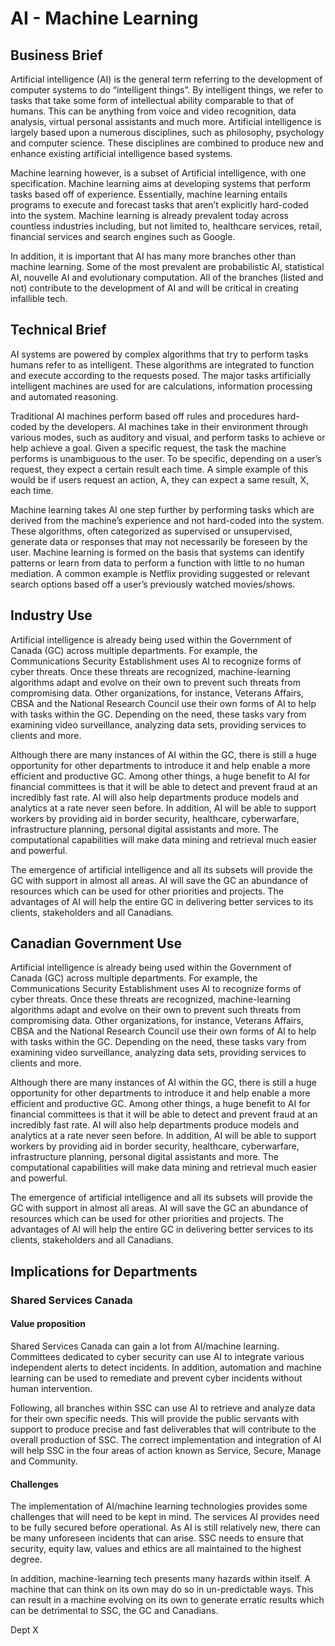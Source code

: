 
# AI - Machine Learning

## Business Brief

Artificial intelligence (AI) is the general term referring to the development of computer systems to do “intelligent things”. By intelligent things, we refer to tasks that take some form of intellectual ability comparable to that of humans. This can be anything from voice and video recognition, data analysis, virtual personal assistants and much more. Artificial intelligence is largely based upon a numerous disciplines, such as philosophy, psychology and computer science. These disciplines are combined to produce new and enhance existing artificial intelligence based systems.

Machine learning however, is a subset of Artificial intelligence, with one specification. Machine learning aims at developing systems that perform tasks based off of experience. Essentially, machine learning entails programs to execute and forecast tasks that aren’t explicitly hard-coded into the system. Machine learning is already prevalent today across countless industries including, but not limited to, healthcare services, retail, financial services and search engines such as Google.

In addition, it is important that AI has many more branches other than machine learning. Some of the most prevalent are probabilistic AI, statistical AI, nouvelle AI and evolutionary computation. All of the branches (listed and not) contribute to the development of AI and will be critical in creating infallible tech.

## Technical Brief

AI systems are powered by complex algorithms that try to perform tasks humans refer to as intelligent. These algorithms are integrated to function and execute according to the requests posed. The major tasks artificially intelligent machines are used for are calculations, information processing and automated reasoning.

Traditional AI machines perform based off rules and procedures hard-coded by the developers. AI machines take in their environment through various modes, such as auditory and visual, and perform tasks to achieve or help achieve a goal. Given a specific request, the task the machine performs is unambiguous to the user. To be specific, depending on a user’s request, they expect a certain result each time. A simple example of this would be if users request an action, A, they can expect a same result, X, each time.

Machine learning takes AI one step further by performing tasks which are derived from the machine’s experience and not hard-coded into the system. These algorithms, often categorized as supervised or unsupervised, generate data or responses that may not necessarily be foreseen by the user. Machine learning is formed on the basis that systems can identify patterns or learn from data to perform a function with little to no human mediation. A common example is Netflix providing suggested or relevant search options based off a user’s previously watched movies/shows.

## Industry Use

Artificial intelligence is already being used within the Government of Canada (GC) across multiple departments. For example, the Communications Security Establishment uses AI to recognize forms of cyber threats. Once these threats are recognized, machine-learning algorithms adapt and evolve on their own to prevent such threats from compromising data. Other organizations, for instance, Veterans Affairs, CBSA and the National Research Council use their own forms of AI to help with tasks within the GC. Depending on the need, these tasks vary from examining video surveillance, analyzing data sets, providing services to clients and more.

Although there are many instances of AI within the GC, there is still a huge opportunity for other departments to introduce it and help enable a more efficient and productive GC. Among other things, a huge benefit to AI for financial committees is that it will be able to detect and prevent fraud at an incredibly fast rate. AI will also help departments produce models and analytics at a rate never seen before. In addition, AI will be able to support workers by providing aid in border security, healthcare, cyberwarfare, infrastructure planning, personal digital assistants and more. The computational capabilities will make data mining and retrieval much easier and powerful.

The emergence of artificial intelligence and all its subsets will provide the GC with support in almost all areas. AI will save the GC an abundance of resources which can be used for other priorities and projects. The advantages of AI will help the entire GC in delivering better services to its clients, stakeholders and all Canadians.

## Canadian Government Use

Artificial intelligence is already being used within the Government of Canada (GC) across multiple departments. For example, the Communications Security Establishment uses AI to recognize forms of cyber threats. Once these threats are recognized, machine-learning algorithms adapt and evolve on their own to prevent such threats from compromising data. Other organizations, for instance, Veterans Affairs, CBSA and the National Research Council use their own forms of AI to help with tasks within the GC. Depending on the need, these tasks vary from examining video surveillance, analyzing data sets, providing services to clients and more.

Although there are many instances of AI within the GC, there is still a huge opportunity for other departments to introduce it and help enable a more efficient and productive GC. Among other things, a huge benefit to AI for financial committees is that it will be able to detect and prevent fraud at an incredibly fast rate. AI will also help departments produce models and analytics at a rate never seen before. In addition, AI will be able to support workers by providing aid in border security, healthcare, cyberwarfare, infrastructure planning, personal digital assistants and more. The computational capabilities will make data mining and retrieval much easier and powerful.

The emergence of artificial intelligence and all its subsets will provide the GC with support in almost all areas. AI will save the GC an abundance of resources which can be used for other priorities and projects. The advantages of AI will help the entire GC in delivering better services to its clients, stakeholders and all Canadians.

## Implications for Departments

### Shared Services Canada

#### Value proposition

Shared Services Canada can gain a lot from AI/machine learning. Committees dedicated to cyber security can use AI to integrate various independent alerts to detect incidents. In addition, automation and machine learning can be used to remediate and prevent cyber incidents without human intervention.

Following, all branches within SSC can use AI to retrieve and analyze data for their own specific needs. This will provide the public servants with support to produce precise and fast deliverables that will contribute to the overall production of SSC. The correct implementation and integration of AI will help SSC in the four areas of action known as Service, Secure, Manage and Community.

#### Challenges
The implementation of AI/machine learning technologies provides some challenges that will need to be kept in mind. The services AI provides need to be fully secured before operational. As AI is still relatively new, there can be many unforeseen incidents that can arise. SSC needs to ensure that security, equity law, values and ethics are all maintained to the highest degree.

In addition, machine-learning tech presents many hazards within itself. A machine that can think on its own may do so in un-predictable ways. This can result in a machine evolving on its own to generate erratic results which can be detrimental to SSC, the GC and Canadians.

Dept X
